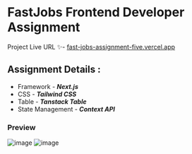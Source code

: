 # FastJobs Frontend Developer Assignment
Project Live URL ✨- <a href="https://fast-jobs-assignment-five.vercel.app/" target="_blank">fast-jobs-assignment-five.vercel.app</a> <br />

## Assignment Details :
- Framework - ***Next.js***
- CSS - ***Tailwind CSS***
- Table - ***Tanstack Table***
- State Management - ***Context API***

### Preview
![image](https://user-images.githubusercontent.com/73326287/230788333-a6bc323f-86bc-4c32-9c48-866268c94945.png)
![image](https://user-images.githubusercontent.com/73326287/230788347-8b9a8825-042f-4475-a468-51c73d511465.png)
